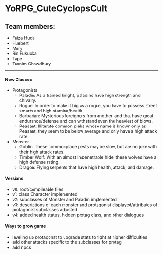 # YoRPG_CuteCyclopsCult

## Team members:
- Faiza Huda
- Huebert
- Mary
- Rin Fukuoka
- Tape
- Tasnim Chowdhury

__________________________

#### New Classes 
* Protagonists
  - Paladin: As a trained knight, paladins have high strength and chivalry.
  - Rogue: In order to make it big as a rogue, you have to possess street smarts and high stamina/health.
  - Barbarian: Mysterious foreigners from another land that have great endurance/defense and can withstand even the heaviest of blows.
  - Peasant: Illiterate common plebs whose name is known only as Peasant, they seem to be below average and only have a high attack rate.
* Monster
  - Goblin: These commonplace pests may be slow, but are no joke with their high attack rates.
  - Timber Wolf: With an almost impenetrable hide, these wolves have a high defense rating.
  - Dragon: Flying serpents that have high health, attack, and damage.

#### Versions 
- v0: root/compileable files
- v1: class Character implemented
- v2: subclasses of Monster and Paladin implemented
- v3: descriptions of each monster and protagonist displayed/attributes of protagonist subclasses adjusted
- v4: added health status, hidden protag class, and other dialogues

#### Ways to grow game
- leveling up protagonst to upgrade stats to fight at higher difficulties 
- add other attacks specific to the subclasses for protag
- add  npcs
